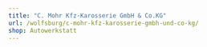 ```yaml
---
title: "C. Mohr Kfz-Karosserie GmbH & Co.KG"
url: /wolfsburg/c-mohr-kfz-karosserie-gmbh-und-co-kg/
shop: Autowerkstatt
---
```

